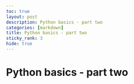 ```yaml
---
toc: true
layout: post
description: Python basics - part two
categories: [markdown]
title: Python basics - part two
sticky_rank: 3
hide: true
---
```


# Python basics - part two
